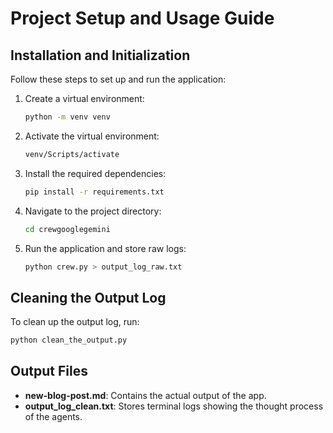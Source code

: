 # Project Setup and Usage Guide

## Installation and Initialization

Follow these steps to set up and run the application:

1. Create a virtual environment:

   ```sh
   python -m venv venv
   ```

2. Activate the virtual environment:

   ```sh
   venv/Scripts/activate
   ```

3. Install the required dependencies:

   ```sh
   pip install -r requirements.txt
   ```

4. Navigate to the project directory:

   ```sh
   cd crewgooglegemini
   ```

5. Run the application and store raw logs:
   ```sh
   python crew.py > output_log_raw.txt
   ```

## Cleaning the Output Log

To clean up the output log, run:

```sh
python clean_the_output.py
```

## Output Files

- **new-blog-post.md**: Contains the actual output of the app.
- **output_log_clean.txt**: Stores terminal logs showing the thought process of the agents.
